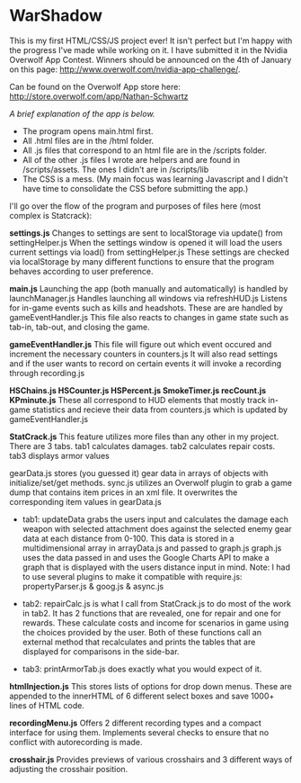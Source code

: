 # WarShadow

This is my first HTML/CSS/JS project ever! It isn't perfect but I'm happy with the progress I've made while working on it.
I have submitted it in the Nvidia Overwolf App Contest. Winners should be announced on the 4th of January on this page: http://www.overwolf.com/nvidia-app-challenge/.

Can be found on the Overwolf App store here: http://store.overwolf.com/app/Nathan-Schwartz






*A brief explanation of the app is below.*

* The program opens main.html first.
* All .html files are in the /html folder.
* All .js files that correspond to an html file are in the /scripts folder.
* All of the other .js files I wrote are helpers and are found in /scripts/assets. The ones I didn't are in /scripts/lib
* The CSS is a mess. (My main focus was learning Javascript and I didn't have time to consolidate the CSS before submitting the app.)


I'll go over the flow of the program and purposes of files here (most complex is Statcrack):

**settings.js** 
Changes to settings are sent to localStorage via update() from settingHelper.js
When the settings window is opened it will load the users current settings via load() from settingHelper.js
These settings are checked via localStorage by many different functions to ensure that the program behaves according to user preference.

**main.js** 
Launching the app (both manually and automatically) is handled by launchManager.js
Handles launching all windows via refreshHUD.js
Listens for in-game events such as kills and headshots.  These are are handled by gameEventHandler.js
This file also reacts to changes in game state such as tab-in, tab-out, and closing the game. 

**gameEventHandler.js** 
This file will figure out which event occured and increment the necessary counters in counters.js
It will also read settings and if the user wants to record on certain events it will invoke a recording through recording.js

**HSChains.js  HSCounter.js  HSPercent.js  SmokeTimer.js  recCount.js  KPminute.js** 
These all correspond to HUD elements that mostly track in-game statistics and recieve their data from counters.js which is updated by gameEventHandler.js 

**StatCrack.js** 
This feature utilizes more files than any other in my project. 
<nutshell> There are 3 tabs. tab1 calculates damages. tab2 calculates repair costs. tab3 displays armor values </nutshell>

gearData.js stores (you guessed it) gear data in arrays of objects with initialize/set/get methods.
sync.js utilizes an Overwolf plugin to grab a game dump that contains item prices in an xml file. It overwrites the corresponding item values in gearData.js

* tab1:
updateData grabs the users input and calculates the damage each weapon with selected attachment does against the selected enemy gear data at each distance from 0-100.
This data is stored in a multidimensional array in arrayData.js and passed to graph.js
graph.js uses the data passed in and uses the Google Charts API to make a graph that is displayed with the users distance input in mind.
Note: I had to use several plugins to make it compatible with require.js: propertyParser.js & goog.js & async.js

* tab2:
repairCalc.js is what I call from StatCrack.js to do most of the work in tab2. It has 2 functions that are revealed, one for repair and one for rewards.
These calculate costs and income for scenarios in game using the choices provided by the user. Both of these functions call an external method that 
recalculates and prints the tables that are displayed for comparisons in the side-bar.

* tab3:
printArmorTab.js does exactly what you would expect of it.

**htmlInjection.js** 
This stores lists of options for drop down menus. These are appended to the innerHTML of 6 different select boxes and save 1000+ lines of HTML code.

**recordingMenu.js** 
Offers 2 different recording types and a compact interface for using them. Implements several checks to ensure that no conflict with autorecording is made.

**crosshair.js** 
Provides previews of various crosshairs and 3 different ways of adjusting the crosshair position.



